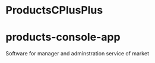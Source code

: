 # ProductsCPlusPlus
# products-console-app
Software for manager and  adminstration service of market
